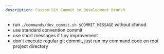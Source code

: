 ```yaml
---
description: Custom Git Commit to Development Branch
---
```


- run `./commands/dev_commit.sh $COMMIT_MESSAGE` without chmod
- use standard convention commit
- use short messages if tiny improvement
- don't execute regular git commit, just run my command code on root project directory